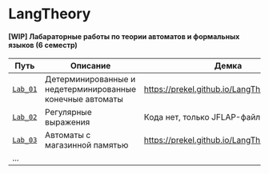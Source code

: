 # LangTheory

#### [WIP] Лабараторные работы по теории автоматов и формальных языков (6 семестр)

| Путь       | Описание           | Демка | Отчёт |
| ------------- | ------------- |---|---------- |
| [`Lab_01`](https://github.com/prekel/LangTheory/tree/master/Lab01) | Детерминированные и недетерминированные конечные автоматы | https://prekel.github.io/LangTheory/#/Lab01 | [Отчёт](https://github.com/prekel/LangTheory/blob/master/Lab01/Lab_01_Prekel_%D0%BE%D1%82%D1%87%D1%91%D1%82.pdf) |
| [`Lab_02`](https://github.com/prekel/LangTheory/tree/master/Lab02) | Регулярные выражения | Кода нет, только JFLAP-файлы | [Отчёт](https://github.com/prekel/LangTheory/blob/master/Lab02/Lab02_Prekel.pdf) |
| [`Lab_03`](https://github.com/prekel/LangTheory/tree/master/Lab03) | Автоматы с магазинной памятью | https://prekel.github.io/LangTheory/#/Lab03 | [Отчёт](https://github.com/prekel/LangTheory/blob/master/Lab03/Lab03_Prekel.pdf) |
| ... | | | |
